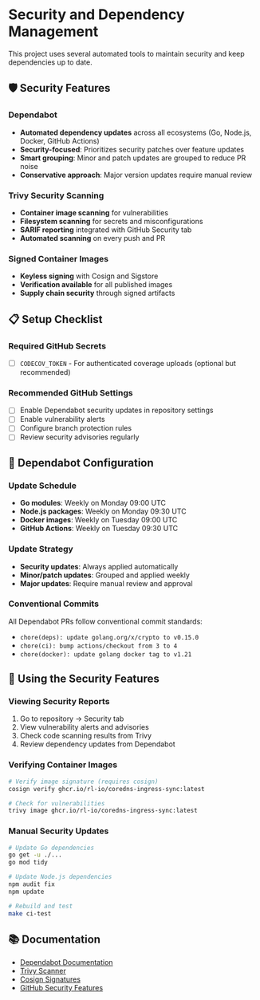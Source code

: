 # Security and Dependency Management

This project uses several automated tools to maintain security and keep dependencies up to date.

## 🛡️ Security Features

### Dependabot

- **Automated dependency updates** across all ecosystems (Go, Node.js, Docker, GitHub Actions)
- **Security-focused**: Prioritizes security patches over feature updates
- **Smart grouping**: Minor and patch updates are grouped to reduce PR noise
- **Conservative approach**: Major version updates require manual review

### Trivy Security Scanning

- **Container image scanning** for vulnerabilities
- **Filesystem scanning** for secrets and misconfigurations
- **SARIF reporting** integrated with GitHub Security tab
- **Automated scanning** on every push and PR

### Signed Container Images

- **Keyless signing** with Cosign and Sigstore
- **Verification available** for all published images
- **Supply chain security** through signed artifacts

## 📋 Setup Checklist

### Required GitHub Secrets

- [ ] `CODECOV_TOKEN` - For authenticated coverage uploads (optional but recommended)

### Recommended GitHub Settings

- [ ] Enable Dependabot security updates in repository settings
- [ ] Enable vulnerability alerts
- [ ] Configure branch protection rules
- [ ] Review security advisories regularly

## 🔧 Dependabot Configuration

### Update Schedule

- **Go modules**: Weekly on Monday 09:00 UTC
- **Node.js packages**: Weekly on Monday 09:30 UTC
- **Docker images**: Weekly on Tuesday 09:00 UTC
- **GitHub Actions**: Weekly on Tuesday 09:30 UTC

### Update Strategy

- **Security updates**: Always applied automatically
- **Minor/patch updates**: Grouped and applied weekly
- **Major updates**: Require manual review and approval

### Conventional Commits

All Dependabot PRs follow conventional commit standards:

- `chore(deps): update golang.org/x/crypto to v0.15.0`
- `chore(ci): bump actions/checkout from 3 to 4`
- `chore(docker): update golang docker tag to v1.21`

## 🚀 Using the Security Features

### Viewing Security Reports

1. Go to repository → Security tab
2. View vulnerability alerts and advisories
3. Check code scanning results from Trivy
4. Review dependency updates from Dependabot

### Verifying Container Images

```bash
# Verify image signature (requires cosign)
cosign verify ghcr.io/rl-io/coredns-ingress-sync:latest

# Check for vulnerabilities
trivy image ghcr.io/rl-io/coredns-ingress-sync:latest
```

### Manual Security Updates

```bash
# Update Go dependencies
go get -u ./...
go mod tidy

# Update Node.js dependencies
npm audit fix
npm update

# Rebuild and test
make ci-test
```

## 📚 Documentation

- [Dependabot Documentation](https://docs.github.com/en/code-security/dependabot)
- [Trivy Scanner](https://trivy.dev/)
- [Cosign Signatures](https://docs.sigstore.dev/cosign/signing/signing_with_containers/)
- [GitHub Security Features](https://docs.github.com/en/code-security)
